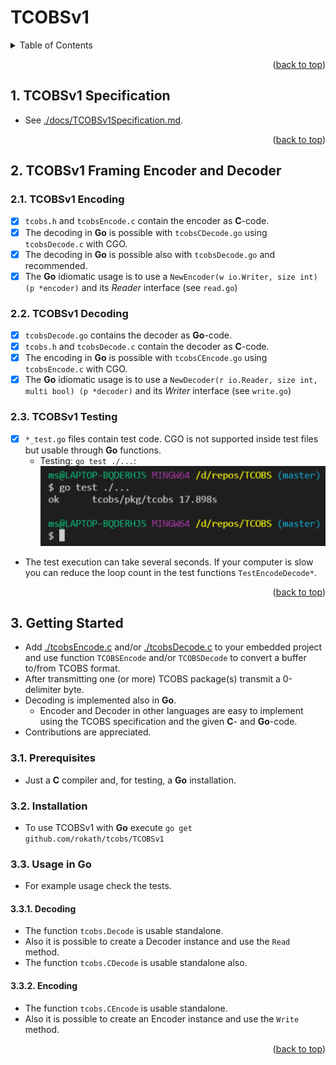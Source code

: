 # TCOBSv1

<!-- TABLE OF CONTENTS -->
<details>
  <summary>Table of Contents</summary>
  <ol>

<!-- vscode-markdown-toc -->
* 1. [TCOBSv1 Specification](#TCOBSv1Specification)
* 2. [TCOBSv1 Framing Encoder and Decoder](#TCOBSv1FramingEncoderandDecoder)
	* 2.1. [TCOBSv1 Encoding](#TCOBSv1Encoding)
	* 2.2. [TCOBSv1 Decoding](#TCOBSv1Decoding)
	* 2.3. [TCOBSv1 Testing](#TCOBSv1Testing)
* 3. [Getting Started](#GettingStarted)
	* 3.1. [Prerequisites](#Prerequisites)
	* 3.2. [Installation](#Installation)
	* 3.3. [Usage in Go](#UsageinGo)
		* 3.3.1. [Decoding](#Decoding)
		* 3.3.2. [Encoding](#Encoding)

<!-- vscode-markdown-toc-config
	numbering=true
	autoSave=true
	/vscode-markdown-toc-config -->
<!-- /vscode-markdown-toc --><div id="top"></div>

  </ol>
</details>

<p align="right">(<a href="#top">back to top</a>)</p>

##  1. <a name='TCOBSv1Specification'></a>TCOBSv1 Specification

* See [./docs/TCOBSv1Specification.md](./docs/TCOBSv1Specification.md).

<p align="right">(<a href="#top">back to top</a>)</p>

##  2. <a name='TCOBSv1FramingEncoderandDecoder'></a>TCOBSv1 Framing Encoder and Decoder

###  2.1. <a name='TCOBSv1Encoding'></a>TCOBSv1 Encoding

* [x] `tcobs.h` and `tcobsEncode.c` contain the encoder as **C**-code.
* [x] The decoding in **Go** is possible with `tcobsCDecode.go` using `tcobsDecode.c` with CGO.
* [x] The decoding in **Go** is possible also with `tcobsDecode.go` and recommended.
* [x] The **Go** idiomatic usage is to use a `NewEncoder(w io.Writer, size int) (p *encoder)` and its *Reader* interface (see `read.go`)

###  2.2. <a name='TCOBSv1Decoding'></a>TCOBSv1 Decoding

* [x] `tcobsDecode.go` contains the decoder as **Go**-code.
* [x] `tcobs.h` and `tcobsDecode.c` contain the decoder as **C**-code.
* [x] The encoding in **Go** is possible with `tcobsCEncode.go` using `tcobsEncode.c` with CGO.
* [x] The **Go** idiomatic usage is to use a `NewDecoder(r io.Reader, size int, multi bool) (p *decoder)` and its *Writer* interface (see `write.go`)

###  2.3. <a name='TCOBSv1Testing'></a>TCOBSv1 Testing

- [x] `*_test.go` files contain test code. CGO is not supported inside test files but usable through **Go** functions. 
  - Testing: `go test ./...`: ![./docs/ref/Test.PNG](./docs/ref/Test.PNG)
- The test execution can take several seconds. If your computer is slow you can reduce the loop count in the test functions `TestEncodeDecode*`.

<p align="right">(<a href="#top">back to top</a>)</p>

<!-- GETTING STARTED -->

##  3. <a name='GettingStarted'></a>Getting Started

* Add [./tcobsEncode.c](./tcobsEncode.c) and/or [./tcobsDecode.c](./tcobsDecode.c) to your embedded project and use function `TCOBSEncode` and/or `TCOBSDecode`  to convert a buffer to/from TCOBS format.
* After transmitting one (or more) TCOBS package(s) transmit a 0-delimiter byte.
* Decoding is implemented also in **Go**.
  * Encoder and Decoder in other languages are easy to implement using the TCOBS specification and the given **C**- and **Go**-code.
* Contributions are appreciated.

###  3.1. <a name='Prerequisites'></a>Prerequisites

* Just a **C** compiler and, for testing, a **Go** installation.

###  3.2. <a name='Installation'></a>Installation

* To use TCOBSv1 with **Go** execute `go get github.com/rokath/tcobs/TCOBSv1`

###  3.3. <a name='UsageinGo'></a>Usage in Go

* For example usage check the tests.

####  3.3.1. <a name='Decoding'></a>Decoding

* The function `tcobs.Decode` is usable standalone.
* Also it is possible to create a Decoder instance and use the `Read` method.
* The function `tcobs.CDecode` is usable standalone also.

####  3.3.2. <a name='Encoding'></a>Encoding

* The function `tcobs.CEncode` is usable standalone.
* Also it is possible to create an Encoder instance and use the `Write` method.

<p align="right">(<a href="#top">back to top</a>)</p>
